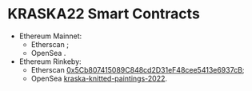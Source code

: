 # KRASKA22 Smart Contracts

- Ethereum Mainnet:
  - Etherscan [](https://rinkeby.etherscan.io/token/);
  - OpenSea [](https://opensea.io/collection/).
- Ethereum Rinkeby:
  - Etherscan [0x5Cb807415089C848cd2D31eF48cee5413e6937cB](https://rinkeby.etherscan.io/token/0x5Cb807415089C848cd2D31eF48cee5413e6937cB);
  - OpenSea [kraska-knitted-paintings-2022](https://testnets.opensea.io/collection/).

